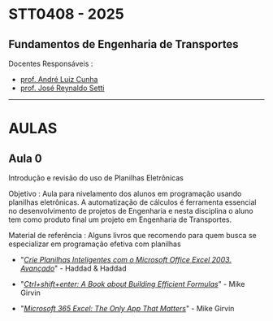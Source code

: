 # STT0408 - 2025
## Fundamentos de Engenharia de Transportes

Docentes Responsáveis
: 
- [prof. André Luiz Cunha](https://scholar.google.com/citations?hl=pt-BR&user=HI0CQJMAAAAJ&view_op=list_works&authuser=1&sortby=pubdate)
- [prof. José Reynaldo Setti](https://scholar.google.com/citations?hl=pt-BR&user=dhzpfA0AAAAJ&view_op=list_works&authuser=1&sortby=pubdate)

---

# AULAS

## Aula 0

Introdução e revisão do uso de Planilhas Eletrônicas

Objetivo
: Aula para nivelamento dos alunos em programação usando planilhas eletrônicas. A automatização de cálculos é ferramenta essencial no desenvolvimento de projetos de Engenharia e nesta disciplina o aluno tem como produto final um projeto em Engenharia de Transportes.   


Material de referência
: Alguns livros que recomendo para quem busca se especializar em programação efetiva com planilhas

- "*[Crie Planilhas Inteligentes com o Microsoft Office Excel 2003. Avançado](https://www.amazon.com.br/Planilhas-Inteligentes-Microsoft-Office-Avan%C3%A7ado/dp/8571949921)*" - Haddad & Haddad

- "*[Ctrl+shift+enter: A Book about Building Efficient Formulas](https://www.amazon.com/Shift-Enter-Mastering-Excel-Formulas/dp/1615470077)*" - Mike Girvin

- "*[Microsoft 365 Excel: The Only App That Matters](https://www.amazon.com/Microsoft-365-Excel-Calculations-Analytics/dp/1615470700)*" - Mike Girvin
